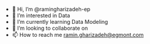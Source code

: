 - 👋 Hi, I’m @ramingharizadeh-ep
- 👀 I’m interested in Data
- 🌱 I’m currently learning Data Modeling
- 💞️ I’m looking to collaborate on 
- 📫 How to reach me ramin.gharizadeh@egmont.com

<!---
ramingharizadeh-ep/ramingharizadeh-ep is a ✨ special ✨ repository because its `README.md` (this file) appears on your GitHub profile.
You can click the Preview link to take a look at your changes.
--->

